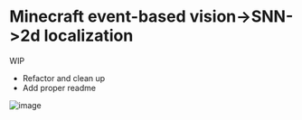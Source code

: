 # Minecraft event-based vision->SNN->2d localization
WIP
- Refactor and clean up
- Add proper readme

 ![image](https://github.com/kimborgen/bai/assets/13204226/2b554e06-5aae-4ed2-937d-8debd3b621c0)

